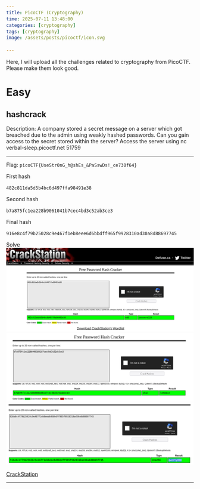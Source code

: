 ```yaml
---
title: PicoCTF (Cryptography)
time: 2025-07-11 13:48:00
categories: [cryptography]
tags: [cryptography]
image: /assets/posts/picoctf/icon.svg

---
```

Here, I will upload all the challenges related to cryptography from PicoCTF. Please make them look good.

# Easy

## hashcrack
Description:
A company stored a secret message on a server which got breached due to the admin using weakly hashed passwords. Can you gain access to the secret stored within the server? Access the server using nc verbal-sleep.picoctf.net 51759

---

Flag: `picoCTF{UseStr0nG_h@shEs_&PaSswDs!_ce730f64}`

First hash
```
482c811da5d5b4bc6d497ffa98491e38
```
Second hash
```
b7a875fc1ea228b9061041b7cec4bd3c52ab3ce3
```
Final hash
```
916e8c4f79b25028c9e467f1eb8eee6d6bbdff965f9928310ad30a8d88697745
```

Solve
![1](/assets/posts/picoctf/cryptography/1.png)
![2](/assets/posts/picoctf/cryptography/2.png)
![3](/assets/posts/picoctf/cryptography/3.png)

<a href="https://crackstation.net/" target="_blank" rel="noopener noreferrer">CrackStation</a>

---



